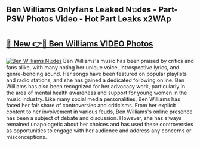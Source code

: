 ## Ben Williams Onlyf𝚊ns Le𝚊ked N𝚞des - Part-PSW Photos Video - Hot Part Le𝚊ks x2WAp

# <h2><a href="http://ac29813.deff.icu/?id=Ben+Williams">🔗 New 👉🔴 Ben Williams VIDEO Photos</a></h2>

[![Ben Williams N𝚞des](https://i.imgur.com/rIISA9y.gif)](http://ac29813.deff.icu/?id=Ben+Williams)
Ben Williams's music has been praised by critics and fans alike, with many noting her unique voice, introspective lyrics, and genre-bending sound. Her songs have been featured on popular playlists and radio stations, and she has gained a dedicated following online. Ben Williams has also been recognized for her advocacy work, particularly in the area of mental health awareness and support for young women in the music industry. Like many social media personalities, Ben Williams has faced her fair share of controversies and criticisms. From her explicit content to her involvement in various feuds, Ben Williams's online presence has been a subject of debate and discussion. However, she has always remained unapologetic about her choices and has used these controversies as opportunities to engage with her audience and address any concerns or misconceptions.
